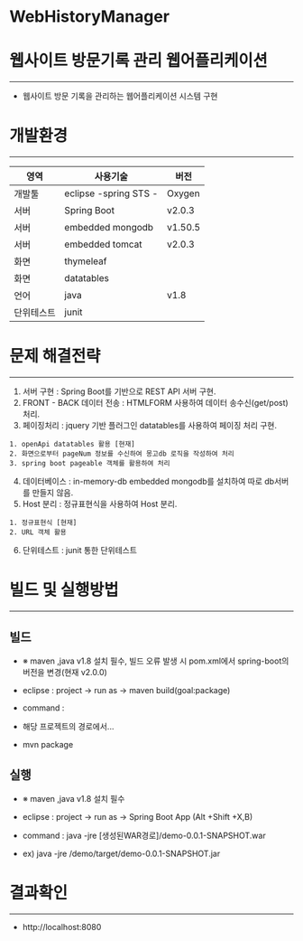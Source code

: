 # WebHistoryManager

# 웹사이트 방문기록 관리 웹어플리케이션
---------------

- 웹사이트 방문 기록을 관리하는 웹어플리케이션 시스템 구현 


# 개발환경
---------------

| 영역 | 사용기술 | 버전 |
|------|---------|------|
| 개발툴 | eclipse -spring STS - | Oxygen |
| 서버 | Spring Boot | v2.0.3 |
| 서버 | embedded mongodb| v1.50.5 |
| 서버 | embedded tomcat | v2.0.3 |
| 화면 | thymeleaf |  |
| 화면 | datatables |  |
|언어  | java  |v1.8|
|단위테스트 | junit | |

# 문제 해결전략
---------------
1. 서버 구현 : Spring Boot를 기반으로 REST API 서버 구현.
2. FRONT - BACK 데이터 전송 : HTMLFORM 사용하여 데이터 송수신(get/post) 처리.
3. 페이징처리 : jquery 기반 플러그인 datatables를 사용하여  페이징 처리 구현.
```
1. openApi datatables 활용 [현재]
2. 화면으로부터 pageNum 정보를 수신하여 몽고db 로직을 작성하여 처리
3. spring boot pageable 객체를 활용하여 처리
```
4. 데이터베이스 : in-memory-db embedded mongodb를 설치하여 따로 db서버를 만들지 않음.
5. Host 분리 : 정규표현식을 사용하여 Host 분리.
```
1. 정규표현식 [현재]
2. URL 객체 활용
```
6. 단위테스트 : junit 통한 단위테스트 


# 빌드 및 실행방법
---------------

 빌드
 -----------------
 - ※ maven ,java v1.8 설치 필수, 빌드 오류 발생 시 pom.xml에서 spring-boot의 버전을 변경(현재 v2.0.0)
 - eclipse : project -> run as -> maven build(goal:package)
 
 
 - command : 
 - 해당 프로젝트의 경로에서...
 - mvn package

실행 
---------------
- ※ maven ,java v1.8 설치 필수
- eclipse : project -> run as -> Spring Boot App  (Alt +Shift +X,B)
 
 
- command : java -jre [생성된WAR경로]/demo-0.0.1-SNAPSHOT.war
- ex) java -jre /demo/target/demo-0.0.1-SNAPSHOT.jar


# 결과확인
---------------

- http://localhost:8080

